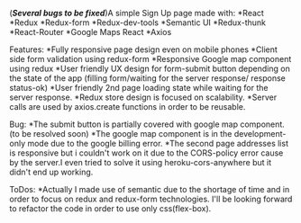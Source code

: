 (***Several bugs to be fixed***)A simple Sign Up page made with:
*React
*Redux
*Redux-form
*Redux-dev-tools
*Semantic UI
*Redux-thunk
*React-Router
*Google Maps React
*Axios

Features:
*Fully responsive page design even on mobile phones
*Client side form validation using redux-form
*Responsive Google map component using redux
*User friendly UX design for form-submit button depending on the state of the 
  app (filling form/waiting for the server response/ response status-ok)
*User friendly 2nd page loading state while waiting for the server response.
*Redux store design is focused on scalability.
*Server calls are used by axios.create functions in order to be reusable.

Bug:
*The submit button is partially covered with google map component.(to be resolved soon)
*The google map component is in the development-only mode due to the google billing error.
*The second page addresses list is responsive but i couldn't work on it due to the CORS-policy error cause by the server.I even tried to solve it using heroku-cors-anywhere but it didn't end up working.

ToDos:
*Actually I made use of semantic due to the shortage of time and in order to focus on redux and redux-form technologies. I'll be looking forward to refactor the code in order to use only css(flex-box).

